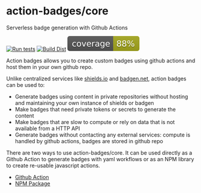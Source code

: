 # action-badges/core

Serverless badge generation with Github Actions

[![Run tests](https://github.com/action-badges/core/actions/workflows/test.yml/badge.svg?branch=main)](https://github.com/action-badges/core/actions/workflows/test.yml)
[![Build Dist](https://github.com/action-badges/core/actions/workflows/build-dist.yml/badge.svg?branch=main)](https://github.com/action-badges/core/actions/workflows/build-dist.yml)
![coverage](https://raw.githubusercontent.com/action-badges/core/badges/.badges/main/coverage.svg)

Action badges allows you to create custom badges using github actions and host them in your own github repo.

Unlike centralized services like [shields.io](https://shields.io/) and [badgen.net](https://badgen.net/), action badges can be used to:

- Generate badges using content in private repositories without hosting and maintaining your own instance of shields or badgen
- Make badges that need private tokens or secrets to generate the content
- Make badges that are slow to compute or rely on data that is not available from a HTTP API
- Generate badges without contacting any external services: compute is handled by github actions, badges are stored in github repo

There are two ways to use action-badges/core. It can be used directly as a Github Action to generate badges with yaml workflows or as an NPM library to create re-usable javascript actions.

- [Github Action](https://github.com/action-badges/core/blob/main/docs/github-action.md)
- [NPM Package](https://github.com/action-badges/core/blob/main/docs/npm-package.md)
